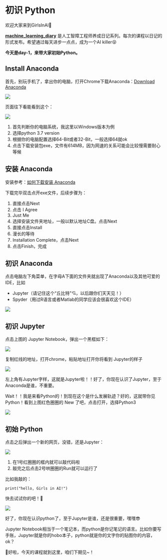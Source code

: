 # 初识 Python

欢迎大家来到GirlsInAI👏

**[machine_learning_diary](https://github.com/YZHANG1270/Girls-In-AI/tree/master/machine_learning_diary)** 是人工智障工程师养成日记系列。每次的课程以日记的形式发布。希望通过每天进步一点点，成为一个AI killer😝



**今天是day-1，来带大家初始Python。**



## Install Anaconda

首先，别玩手机了，拿出你的电脑，打开Chrome下载Anaconda：[Download Anaconda](https://www.anaconda.com/download/)

![](https://github.com/YZHANG1270/Girls-In-AI/blob/master/others/pics/ml_day1/001.png?raw=true)

页面往下看能看到这个：

![](https://github.com/YZHANG1270/Girls-In-AI/blob/master/others/pics/ml_day1/002.png?raw=true)

1. 首先判断你的电脑系统，我这里以Windows版本为例
2. 选择python 3.7 version
3. 根据你的电脑配置选择64-Bit或者32-Bit，一般选择64就ok
4. 点击下载安装包exe，文件有614MB，因为网速的关系可能会比较慢需要耐心等候



## 安装 Anaconda

安装参考：[如何下载安装 Anaconda](https://jingyan.baidu.com/article/eae078275a31851fec5485b8.html)

下载完毕双击点开exe文件，后续步骤为：

1. 直接点击Next
2. 点击 I Agree
3. Just Me
4. 选择安装文件夹地址，一般以默认地址C盘。点击Next
5. 直接点击Install
6. 漫长的等待
7. Installation Complete，点击Next
8. 点击Finish，完成



## 初识 Anaconda

点击电脑左下角菜单，在字母A下面的文件夹就出现了Anaconda以及其他可爱的IDE，比如

- Jupyter（请记住这个“丘比特”💘，以后跟你们天天见！）
- Spyder（用过R语言或者Matlab的同学应该会很喜欢这个IDE）

![](https://github.com/YZHANG1270/Girls-In-AI/blob/master/others/pics/ml_day1/003.png?raw=true)



## 初识 Jupyter

点击上图的 Jupyter Notebook，弹出一个黑框如下：

![](https://github.com/YZHANG1270/Girls-In-AI/blob/master/others/pics/ml_day1/004.png?raw=true)

复制红线的地址，打开chrome，粘贴地址打开你将看到 Jupyter的样子

![](https://github.com/YZHANG1270/Girls-In-AI/blob/master/others/pics/ml_day1/006.png?raw=true)

左上角有Jupyter字样，这就是Jupyter啦！！好了，你现在认识了Jupyter，至于Anaconda是谁，不重要。

Wait！！我是来看Python的！到现在这个是什么发展轨迹？好的，这就带你见Python！看到上图红色圈圈的 New 了吧，点击打开，选择Python3

![](https://github.com/YZHANG1270/Girls-In-AI/blob/master/others/pics/ml_day1/009.jpg?raw=true)



## 初始 Python

点击之后弹出一个新的网页，没错，还是Jupyter：

![](https://github.com/YZHANG1270/Girls-In-AI/blob/master/others/pics/ml_day1/007.png?raw=true)

1. 在1号红圈圈的框内就可以敲代码啦
2. 敲完之后点击2号哄圈圈的Run就可以运行了

比如我敲的：

```print("hello, Girls in AI!")```

快去试试你的吧！🤟

![](https://github.com/YZHANG1270/Girls-In-AI/blob/master/others/pics/ml_day1/008.png?raw=true)

好了，你现在认识python了，至于Jupyter是谁，还是很重要，嘿嘿😎

Jupyter Notebook相当于一个笔记本，而python是你记笔记的语言。比如你要写手账，Jupyter就是你的hobo本子，python就是你的文字你的贴图你的内容，ok？

👩好啦，今天的课程就到这里，咱们下期见~！
